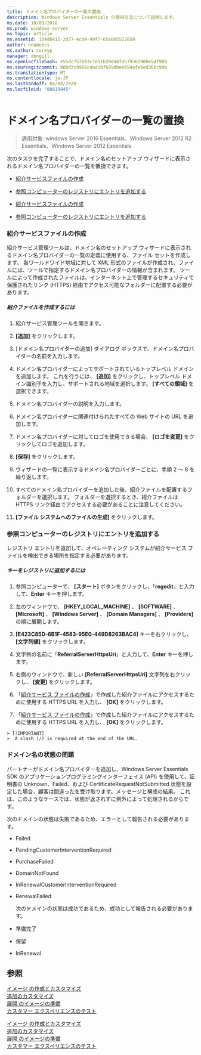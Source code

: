 ```yaml
---
title: ドメイン名プロバイダーの一覧の置換
description: Windows Server Essentials の使用方法について説明します。
ms.date: 10/03/2016
ms.prod: windows-server
ms.topic: article
ms.assetid: 104d0412-2d77-4cd4-99f7-65a885522850
author: nnamuhcs
ms.author: coreyp
manager: dongill
ms.openlocfilehash: e55dc757b93c7e11b29ed4fd579362900e54f909
ms.sourcegitcommit: b00d7c8968c4adc8f699dbee694afe6ed36bc9de
ms.translationtype: MT
ms.contentlocale: ja-JP
ms.lasthandoff: 04/08/2020
ms.locfileid: "80819845"
---
```

# <a name="replace-the-list-of-domain-name-providers"></a>ドメイン名プロバイダーの一覧の置換

>適用対象: windows Server 2016 Essentials、Windows Server 2012 R2 Essentials、Windows Server 2012 Essentials

次のタスクを完了することで、ドメイン名のセットアップ ウィザードに表示されるドメイン名プロバイダーの一覧を置換できます。  


-   [紹介サービスファイルの作成](Replace-the-List-of-Domain-Name-Providers.md#BKMK_ReferralFiles)  

-   [参照コンピューターのレジストリにエントリを追加する](Replace-the-List-of-Domain-Name-Providers.md#BKMK_AddRegistry)  

-   [紹介サービスファイルの作成](../install/Replace-the-List-of-Domain-Name-Providers.md#BKMK_ReferralFiles)  

-   [参照コンピューターのレジストリにエントリを追加する](../install/Replace-the-List-of-Domain-Name-Providers.md#BKMK_AddRegistry)  


###  <a name="create-the-referral-service-files"></a><a name="BKMK_ReferralFiles"></a>紹介サービスファイルの作成  
 紹介サービス管理ツールは、ドメイン名のセットアップ ウィザードに表示されるドメイン名プロバイダーの一覧の定義に使用する、ファイル セットを作成します。 各ワールドワイド地域に対して XML 形式のファイルが作成され、ファイルには、ツールで指定するドメイン名プロバイダーの情報が含まれます。 ツールによって作成されたファイルは、インターネット上で管理するセキュリティで保護されたリンク (HTTPS) 経由でアクセス可能なフォルダーに配置する必要があります。  

##### <a name="to-create-the-referral-files"></a>紹介ファイルを作成するには  

1.  紹介サービス管理ツールを開きます。  

2.  **[追加]** をクリックします。  

3.  [ドメイン名プロバイダーの追加] ダイアログ ボックスで、ドメイン名プロバイダーの名前を入力します。  

4.  ドメイン名プロバイダーによってサポートされているトップレベル ドメインを追加します。 これを行うには、 **[追加]** をクリックし、トップレベル ドメイン識別子を入力し、サポートされる地域を選択します。 **[すべての領域]** を選択できます。  

5.  ドメイン名プロバイダーの説明を入力します。  

6.  ドメイン名プロバイダーに関連付けられたすべての Web サイトの URL を追加します。  

7.  ドメイン名プロバイダーに対してロゴを使用できる場合、 **[ロゴを変更]** をクリックしてロゴを追加します。  

8.  **[保存]** をクリックします。  

9. ウィザードの一覧に表示するドメイン名プロバイダーごとに、手順 2 ～ 8 を繰り返します。  

10. すべてのドメイン名プロバイダーを追加した後、紹介ファイルを配置するフォルダーを選択します。 フォルダーを選択するとき、紹介ファイルは HTTPS リンク経由でアクセスする必要があることに注意してください。  

11. **[ファイル システムへのファイルの生成]** をクリックします。  

###  <a name="add-an-entry-to-the-registry-on-the-reference-computer"></a><a name="BKMK_AddRegistry"></a>参照コンピューターのレジストリにエントリを追加する  
 レジストリ エントリを追加して、オペレーティング システムが紹介サービス ファイルを検出できる場所を指定する必要があります。  

##### <a name="to-add-a-key-to-the-registry"></a>キーをレジストリに追加するには  

1.  参照コンピューターで、 **[スタート]** ボタンをクリックし、「**regedit**」と入力して、**Enter** キーを押します。  

2.  左のウィンドウで、 **[HKEY_LOCAL_MACHINE]** 、 **[SOFTWARE]** 、 **[Microsoft]** 、 **[Windows Server]** 、 **[Domain Managers]** 、 **[Providers]** の順に展開します。  

3.  **[E423C85D-6B1F-4583-95E0-449D8263BAC4]** キーを右クリックし、 **[文字列値]** をクリックします。  

4.  文字列の名前に「**ReferralServerHttpsUri**」と入力して、**Enter** キーを押します。  

5.  右側のウィンドウで、新しい **[ReferralServerHttpsUri]** 文字列を右クリックし、 **[変更]** をクリックします。  


6.  「[紹介サービス ファイルの作成](Replace-the-List-of-Domain-Name-Providers.md#BKMK_ReferralFiles)」で作成した紹介ファイルにアクセスするために使用する HTTPS URL を入力し、 **[OK]** をクリックします。  

6.  「[紹介サービス ファイルの作成](../install/Replace-the-List-of-Domain-Name-Providers.md#BKMK_ReferralFiles)」で作成した紹介ファイルにアクセスするために使用する HTTPS URL を入力し、 **[OK]** をクリックします。  


~~~
> [!IMPORTANT]
>  A slash (/) is required at the end of the URL.  
~~~

###  <a name="domain-name-status-issues"></a><a name="BKMK_ReplaceDomainNameProviders"></a>ドメイン名の状態の問題  
 パートナーがドメイン名プロバイダーを追加し、Windows Server Essentials SDK のアプリケーションプログラミングインターフェイス (API) を使用して、証明書の Unknown、Failed、および CertificateRequestNotSubmitted 状態を設定した場合、顧客は間違ったを受け取ります。メッセージと構成の結果。 これは、このようなケースでは、状態が返されずに例外によって処理されるからです。  

 次のドメインの状態は失敗であるため、エラーとして報告される必要があります。  

- Failed  

- PendingCustomerInterventionRequired  

- PurchaseFailed  

- DomainNotFound  

- InRenewalCustomerInterventionRequired  

- RenewalFailed  

  次のドメインの状態は成功であるため、成功として報告される必要があります。  

- 準備完了  

- 保留  

- InRenewal  

## <a name="see-also"></a>参照  

 [イメージ  の作成とカスタマイズ](Creating-and-Customizing-the-Image.md)  
 [追加のカスタマイズ](Additional-Customizations.md)   
 [展開  のイメージの準備](Preparing-the-Image-for-Deployment.md)  
 [カスタマー エクスペリエンスのテスト](Testing-the-Customer-Experience.md)

 [イメージ  の作成とカスタマイズ](../install/Creating-and-Customizing-the-Image.md)  
 [追加のカスタマイズ](../install/Additional-Customizations.md)   
 [展開  のイメージの準備](../install/Preparing-the-Image-for-Deployment.md)  
 [カスタマー エクスペリエンスのテスト](../install/Testing-the-Customer-Experience.md)

